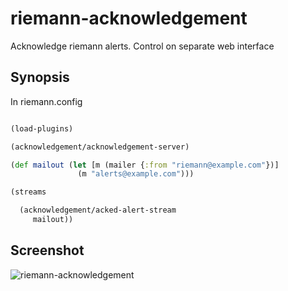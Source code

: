 riemann-acknowledgement
=======================

Acknowledge riemann alerts. Control on separate web interface

## Synopsis

In riemann.config

```clojure

(load-plugins)

(acknowledgement/acknowledgement-server)

(def mailout (let [m (mailer {:from "riemann@example.com"})]
               (m "alerts@example.com")))

(streams

  (acknowledgement/acked-alert-stream
     mailout))
```

## Screenshot

![riemann-acknowledgement](http://i.imgur.com/CrqdYuS.png)
